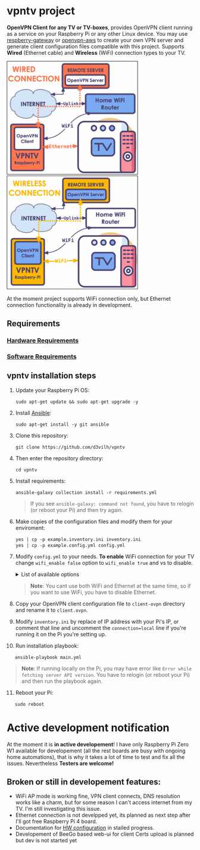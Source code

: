 # vpntv project
**OpenVPN Client for any TV or TV-boxes**, provides OpenVPN client running as a service on your Raspberry Pi or any other Linux device. You may use [respberry-gateway](https://github.com/d3vilh/raspberry-gateway) or [openvpn-aws](https://github.com/d3vilh/openvpn-aws) to create your own VPN server and generate client configuration files compatible with this project. Supports **Wired** (Ethernet cable) and **Wireless** (WiFi) connection types to your TV.

 <img src="https://github.com/d3vilh/vpntv/raw/main/images/vpntv-wired.png" alt="wired connection" width="350" border="1" /> &nbsp; &nbsp; &nbsp; &nbsp; &nbsp; &nbsp; <img src="https://github.com/d3vilh/vpntv/raw/main/images/vpntv-wireless.png" alt="wireless connection" width="350" border="1" /> 

At the moment project supports WiFi connection only, but Ethernet connection functionality is already in development.

## Requirements
 ### [Hardware Requirements](https://github.com/d3vilh/vpntv-hardware)
 ### [Software Requirements](https://github.com/d3vilh/vpntv-hardware/tree/main/imager-configuration)

 ## vpntv installation steps
  1. Update your Raspberry Pi OS:
     ```shell
     sudo apt-get update && sudo apt-get upgrade -y
     ```
  2. Install [Ansible](https://docs.ansible.com/ansible/latest/installation_guide/intro_installation.html):
     ```shell 
     sudo apt-get install -y git ansible
     ```
  3. Clone this repository: 
     ```shell
     git clone https://github.com/d3vilh/vpntv
     ```
  4. Then enter the repository directory: 
     ```shell 
     cd vpntv
     ```
  5. Install requirements: 
     ```shell
     ansible-galaxy collection install -r requirements.yml
     ```
     > If you see `ansible-galaxy: command not found`, you have to relogin (or reboot your Pi) and then try again.
  6. Make copies of the configuration files and modify them for your enviroment:
     ```shell
     yes | cp -p example.inventory.ini inventory.ini 
     yes | cp -p example.config.yml config.yml
     ```
  7.  Modify `config.yml` to your needs.
     **To enable** WiFi connection for your TV change `wifi_enable false` option to `wifi_enable true` and vs to disable.
      <details>
         <summary>
           List of available options
         </summary>

         * **ovpnclient_enable** - enable/disable OpenVPN client service. You need to have OpenVPN client configuration file in `client-ovpn` directory (see next installation step).
  
         * **wifi_enable** - enable/disable VT over WiFi connection. you need to setup WiFi network name and password. Used only if you have WiFi dongle connected to your Raspberry Pi.
  
         * **wifi_mod_enable** - enable/disable custom WiFi modules installation. You need to enable it if your WiFi dongle is does not support AP mode by Raspberry Pi OS by default.
  
         * **ethernet_enable** - enable/disable TV over Ethernet connection. Used only if your TV has Ethernet cable connected to your Raspberry Pi.
      </details>

      > **Note**: You cant use both WiFi and Ethernet at the same time, so if you want to use WiFi, you have to disable Ethernet.

  8. Copy your OpenVPN client configuration file to `client-ovpn` directory and rename it to `client.ovpn`.
   
  9.  Modify `inventory.ini` by replace of IP address with your Pi's IP, or comment that line and uncomment the `connection=local` line if you're running it on the Pi you're setting up.

  10.  Run installation playbook:
   ```shell
      ansible-playbook main.yml
   ```
   > **Note**: If running locally on the Pi, you may have error like `Error while fetching server API version`. You have to relogin (or reboot your Pi) and then run the playbook again.
  11.  Reboot your Pi:
   ```shell
      sudo reboot
   ```

# Active development notification
At the moment it is **in active developement**! I have only Raspberry Pi Zero W1 available for developement (all the rest boards are busy with ongoing home automations), that is why it takes a lot of time to test and fix all the issues. Nevertheless **Testers are welcome!**

## Broken or still in developement features:
* WiFi AP mode is working fine, VPN client connects, DNS resolution works like a charm, but for some reason I can't access internet from my TV. I'm still investigating this issue.
* Ethernet connection is not develpped yet, its planned as next step after I'll got free Raspberry Pi 4 board.
* Documentation for [HW configuration](https://github.com/d3vilh/vpntv-hardware) in stailed progress.
* Developement of BeeGo based web-ui for client Certs upload is planned but dev is not started yet
